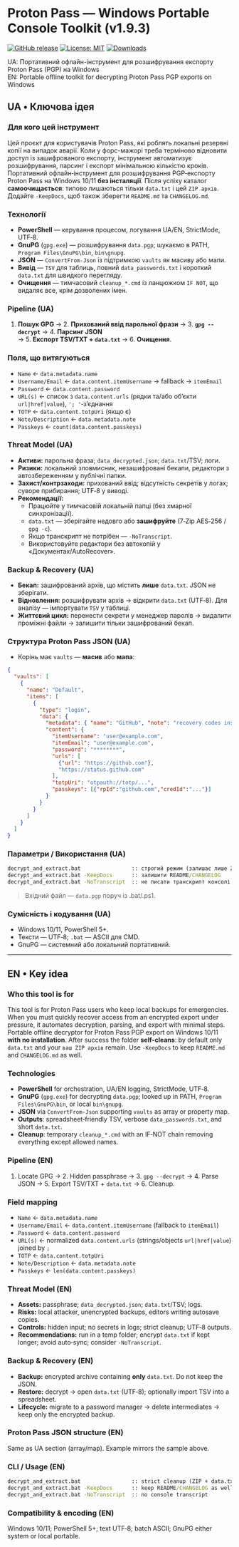 # Proton Pass — Windows Portable Console Toolkit (v1.9.3)

[![GitHub release](https://img.shields.io/github/v/release/0scorp919/proton-pass-windows-portable?label=Release)](https://github.com/0scorp919/proton-pass-windows-portable/releases)
[![License: MIT](https://img.shields.io/badge/License-MIT-green.svg)](LICENSE)
[![Downloads](https://img.shields.io/github/downloads/0scorp919/proton-pass-windows-portable/total?label=Downloads)](https://github.com/0scorp919/proton-pass-windows-portable/releases)

UA: Портативний офлайн-інструмент для розшифрування експорту Proton Pass (PGP) на Windows  
EN: Portable offline toolkit for decrypting Proton Pass PGP exports on Windows

## UA • Ключова ідея

### Для кого цей інструмент
Цей проєкт для користувачів Proton Pass, які роблять локальні резервні копії на випадок аварії. Коли у форс-мажорі треба терміново відновити доступ із зашифрованого експорту, інструмент автоматизує розшифрування, парсинг і експорт мінімальною кількістю кроків.
Портативний офлайн‑інструмент для розшифрування PGP‑експорту Proton Pass на Windows 10/11 **без інсталяції**.
Після успіху каталог **самоочищається**: типово лишаються тільки `data.txt` і цей `ZIP архів`.
Додайте `-KeepDocs`, щоб також зберегти `README.md` та `CHANGELOG.md`.

### Технології
- **PowerShell** — керування процесом, логування UA/EN, StrictMode, UTF‑8.
- **GnuPG** (`gpg.exe`) — розшифрування `data.pgp`; шукаємо в PATH, `Program Files\GnuPG\bin`, `bin\gnupg`.
- **JSON** — `ConvertFrom-Json` із підтримкою `vaults` як масиву або мапи.
- **Вивід** — `TSV` для таблиць, повний `data_passwords.txt` і короткий `data.txt` для швидкого перегляду.
- **Очищення** — тимчасовий `cleanup_*.cmd` із ланцюжком `IF NOT`, що видаляє все, крім дозволених імен.

### Pipeline (UA)
1. **Пошук GPG** → 2. **Прихований ввід парольної фрази** → 3. **`gpg --decrypt`** → 4. **Парсинг JSON**  
→ 5. **Експорт TSV/TXT + `data.txt`** → 6. **Очищення**.

### Поля, що витягуються
- `Name` ← `data.metadata.name`
- `Username/Email` ← `data.content.itemUsername` → fallback → `itemEmail`
- `Password` ← `data.content.password`
- `URL(s)` ← список з `data.content.urls` (рядки та/або об’єкти `url|href|value`), `'; '`‑з’єднання
- `TOTP` ← `data.content.totpUri` (якщо є)
- `Note/Description` ← `data.metadata.note`
- `Passkeys` ← `count(data.content.passkeys)`

### Threat Model (UA)
- **Активи:** парольна фраза; `data_decrypted.json`; `data.txt`/TSV; логи.
- **Ризики:** локальний зловмисник, незашифровані бекапи, редактори з автозбереженням у публічні папки.
- **Захист/контрзаходи:** прихований ввід; відсутність секретів у логах; суворе прибирання; UTF‑8 у виводі.
- **Рекомендації:**
  - Працюйте у тимчасовій локальній папці (без хмарної синхронізації).
  - `data.txt` — зберігайте недовго або **зашифруйте** (7‑Zip AES‑256 / `gpg -c`).
  - Якщо транскрипт не потрібен — `-NoTranscript`.
  - Використовуйте редактори без автокопій у «Документах/AutoRecover».

### Backup & Recovery (UA)
- **Бекап:** зашифрований архів, що містить **лише** `data.txt`. JSON не зберігати.
- **Відновлення:** розшифрувати архів → відкрити `data.txt` (UTF‑8). Для аналізу — імпортувати `TSV` у таблиці.
- **Життєвий цикл:** перенести секрети у менеджер паролів → видалити проміжні файли → залишити тільки зашифрований бекап.

### Структура Proton Pass JSON (UA)
- Корінь має `vaults` — **масив** або **мапа**:
```json
{
  "vaults": [
    {
      "name": "Default",
      "items": [
        {
          "type": "login",
          "data": {
            "metadata": { "name": "GitHub", "note": "recovery codes inside" },
            "content": {
              "itemUsername": "user@example.com",
              "itemEmail": "user@example.com",
              "password": "********",
              "urls": [
                {"url": "https://github.com"},
                "https://status.github.com"
              ],
              "totpUri": "otpauth://totp/...",
              "passkeys": [{"rpId":"github.com","credId":"..."}]
            }
          }
        }
      ]
    }
  ]
}
```

### Параметри / Використання (UA)
```bat
decrypt_and_extract.bat                :: строгий режим (залишає лише ZIP + data.txt)
decrypt_and_extract.bat -KeepDocs      :: залишити README/CHANGELOG
decrypt_and_extract.bat -NoTranscript  :: не писати транскрипт консолі
```
> Вхідний файл — `data.pgp` поруч із .bat/.ps1.

### Сумісність і кодування (UA)
- Windows 10/11, PowerShell 5+.
- Тексти — UTF‑8; `.bat` — ASCII для CMD.
- GnuPG — системний або локальний портативний.

---

## EN • Key idea

### Who this tool is for
This tool is for Proton Pass users who keep local backups for emergencies. When you must quickly recover access from an encrypted export under pressure, it automates decryption, parsing, and export with minimal steps.
Portable offline decryptor for Proton Pass PGP export on Windows 10/11 **with no installation**.
After success the folder **self‑cleans**: by default only `data.txt` and your `ваш ZIP архів` remain.
Use `-KeepDocs` to keep `README.md` and `CHANGELOG.md` as well.

### Technologies
- **PowerShell** for orchestration, UA/EN logging, StrictMode, UTF‑8.
- **GnuPG** (`gpg.exe`) for decrypting `data.pgp`; looked up in PATH, `Program Files\GnuPG\bin`, or local `bin\gnupg`.
- **JSON** via `ConvertFrom-Json` supporting `vaults` as array or property map.
- **Outputs**: spreadsheet‑friendly TSV, verbose `data_passwords.txt`, and short `data.txt`.
- **Cleanup**: temporary `cleanup_*.cmd` with an IF‑NOT chain removing everything except allowed names.

### Pipeline (EN)
1. Locate GPG → 2. Hidden passphrase → 3. `gpg --decrypt` → 4. Parse JSON → 5. Export TSV/TXT + `data.txt` → 6. Cleanup.

### Field mapping
- `Name` ← `data.metadata.name`
- `Username/Email` ← `data.content.itemUsername` (fallback to `itemEmail`)
- `Password` ← `data.content.password`
- `URL(s)` ← normalized `data.content.urls` (strings/objects `url|href|value`) joined by `; `
- `TOTP` ← `data.content.totpUri`
- `Note/Description` ← `data.metadata.note`
- `Passkeys` ← `len(data.content.passkeys)`

### Threat Model (EN)
- **Assets:** passphrase; `data_decrypted.json`; `data.txt`/TSV; logs.
- **Risks:** local attacker, unencrypted backups, editors writing autosave copies.
- **Controls:** hidden input; no secrets in logs; strict cleanup; UTF‑8 outputs.
- **Recommendations:** run in a temp folder; encrypt `data.txt` if kept longer; avoid auto‑sync; consider `-NoTranscript`.

### Backup & Recovery (EN)
- **Backup:** encrypted archive containing **only** `data.txt`. Do not keep the JSON.
- **Restore:** decrypt → open `data.txt` (UTF‑8); optionally import TSV into a spreadsheet.
- **Lifecycle:** migrate to a password manager → delete intermediates → keep only the encrypted backup.

### Proton Pass JSON structure (EN)
Same as UA section (array/map). Example mirrors the sample above.

### CLI / Usage (EN)
```bat
decrypt_and_extract.bat                :: strict cleanup (ZIP + data.txt only)
decrypt_and_extract.bat -KeepDocs      :: keep README/CHANGELOG as well
decrypt_and_extract.bat -NoTranscript  :: no console transcript
```

### Compatibility & encoding (EN)
Windows 10/11; PowerShell 5+; text UTF‑8; batch ASCII; GnuPG either system or local portable.
